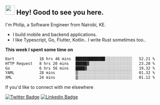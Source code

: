 <h2><img src="https://slackmojis.com/emojis/3643-cool-doge/download" width="30"/> Hey! Good to see you here.</h2>

<p>I'm Philip, a Software Engineer from Nairobi, KE. 

- I build mobile and backend applications.
- I like Typescript, Go, Flutter, Kotlin.. I write Rust sometimes too..</p>

**This week I spent some time on**
<!--START_SECTION:waka-->

```txt
Dart           18 hrs 46 mins  █████████████░░░░░░░░░░░░   52.21 %
HTTP Request   8 hrs 20 mins   █████▓░░░░░░░░░░░░░░░░░░░   23.20 %
Go             6 hrs 56 mins   ████▓░░░░░░░░░░░░░░░░░░░░   19.32 %
YAML           28 mins         ▒░░░░░░░░░░░░░░░░░░░░░░░░   01.32 %
XML            24 mins         ▒░░░░░░░░░░░░░░░░░░░░░░░░   01.12 %
```

<!--END_SECTION:waka-->

If you'd like to connect with me elsewhere

[![Twitter Badge](https://img.shields.io/badge/-Twitter-1ca0f1?style=flat-square&labelColor=1ca0f1&logo=twitter&logoColor=white&link=https://twitter.com/_diogorodrigues)](https://twitter.com/kimathiphil)  [![Linkedin Badge](https://img.shields.io/badge/-LinkedIn-blue?style=flat-square&logo=Linkedin&logoColor=white&link=https://www.linkedin.com/in/philip-kimathi-2604a9114/)](https://www.linkedin.com/in/philip-kimathi-2604a9114/)
